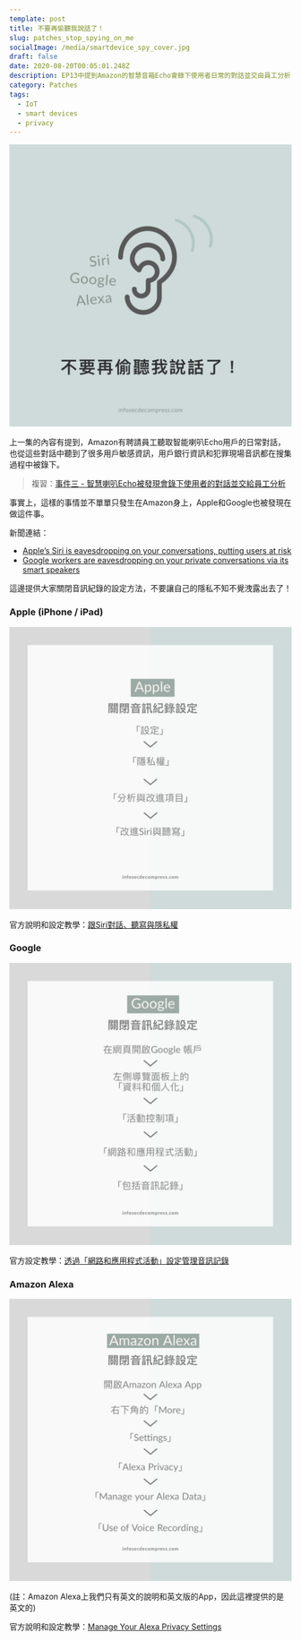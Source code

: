 ```yaml
---
template: post
title: 不要再偷聽我說話了！
slug: patches_stop_spying_on_me
socialImage: /media/smartdevice_spy_cover.jpg
draft: false
date: 2020-08-20T00:05:01.248Z
description: EP13中提到Amazon的智慧音箱Echo會錄下使用者日常的對話並交由員工分析，Apple跟Google其實也有類似的事情，這裡來教大家怎麼關閉這些功能吧。
category: Patches
tags:
  - IoT
  - smart devices
  - privacy
---
```

![](/media/smartdevice_spy_cover.jpg)

上一集的內容有提到，Amazon有聘請員工聽取智能喇叭Echo用戶的日常對話，也從這些對話中聽到了很多用戶敏感資訊，用戶銀行資訊和犯罪現場音訊都在搜集過程中被錄下。

> 複習：[事件三 - 智慧喇叭Echo被發現會錄下使用者的對話並交給員工分析](/posts/ep13_what_happen_if_my_smart_devices_are_hacked#事件三---智慧喇叭echo被發現會錄下使用者的對話並交給員工分析)

事實上，這樣的事情並不單單只發生在Amazon身上，Apple和Google也被發現在做這件事。

新聞連結：

* [Apple’s Siri is eavesdropping on your conversations, putting users at risk](https://www.foxbusiness.com/technology/apples-siri-is-eavesdropping-on-your-conversations-putting-users-at-risk)
* [Google workers are eavesdropping on your private conversations via its smart speakers](https://www.usatoday.com/story/tech/2019/07/11/google-home-smart-speakers-employees-listen-conversations/1702205001/)

這邊提供大家關閉音訊紀錄的設定方法，不要讓自己的隱私不知不覺洩露出去了！

### Apple (iPhone / iPad)

![](/media/smartdevice_spy_apple.jpg)

官方說明和設定教學：[跟Siri對話、聽寫與隱私權](https://support.apple.com/zh-tw/HT210657)

### Google

![](/media/smartdevice_spy_google.jpg)

官方設定教學：[透過「網路和應用程式活動」設定管理音訊記錄](https://support.google.com/websearch/answer/6030020?co=GENIE.Platform%3DDesktop&hl=zh-Hant) 

### Amazon Alexa

![](/media/smartdevice_spy_amazon.jpg)

(註：Amazon Alexa上我們只有英文的說明和英文版的App，因此這裡提供的是英文的)

官方說明和設定教學：[Manage Your Alexa Privacy Settings](https://www.amazon.com/gp/help/customer/display.html?nodeId=GPGRYRZ494GDFPZ2)